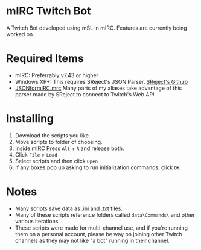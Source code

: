 # mIRC Twitch Bot
A Twitch Bot developed using mSL in mIRC. Features are currently being worked on.

# Required Items
* mIRC: Preferrably v7.43 or higher
* Windows XP+: This requires SReject's JSON Parser. [SReject's Github](https://github.com/SReject/mTwitch)
* [JSONformIRC.mrc](https://raw.githubusercontent.com/SReject/mTwitch/master/resources/JSONForMirc.mrc) Many parts of my aliases take advantage of this parser made by SReject to connect to Twitch's Web API.

# Installing
1. Download the scripts you like.
2. Move scripts to folder of choosing.
3. Inside mIRC Press `Alt` + `R` and release both.
4. Click `File` > `Load`
5. Select scripts and then click `Open`
6. If any boxes pop up asking to run initialization commands, click `OK`

# Notes
* Many scripts save data as .ini and .txt files.
* Many of these scripts reference folders called `data\Commands\` and other various iterations.
* These scripts were made for multi-channel use, and if you're running them on a personal account, please be way on joining other Twitch channels as they may not like "a bot" running in their channel.

